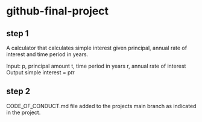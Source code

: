 # github-final-project
## step 1
A calculator that calculates simple interest given principal, annual rate of interest and time period in years.

Input:
   p, principal amount
   t, time period in years
   r, annual rate of interest
Output
   simple interest = p*t*r

## step 2
CODE_OF_CONDUCT.md file added to the projects main branch as indicated in the project.
